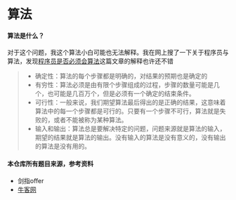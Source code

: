 # 算法
#### 算法是什么？
对于这个问题，我这个算法小白可能也无法解释。我在网上搜了一下关于程序员与算法，发现[程序员是否必须会算法](http://blog.csdn.net/turingbooks/article/details/46120077)这篇文章的解释也许还不错
> + 确定性：算法的每个步骤都是明确的，对结果的预期也是确定的
> + 有穷性：算法必须是由有限个步骤组成的过程，步骤的数量可能是几个，也可能是几百万个，但是必须有一个确定的结束条件。
> + 可行性：一般来说，我们期望算法最后得出的是正确的结果，这意味着算法中的每一个步骤都是可行的。只要有一个步骤不可行，算法就是失败的，或者不能被称为某种算法。
> + 输入和输出：算法总是要解决特定的问题，问题来源就是算法的输入，期望的结果就是算法的输出。没有输入的算法是没有意义的，没有输出的算法是没有用的。

#### 本仓库所有题目来源，参考资料
+ 剑指offer
+ [牛客网](https://www.nowcoder.com/1946018)



